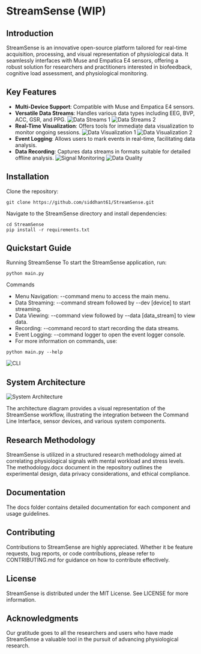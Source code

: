 # StreamSense (WIP)

## Introduction

StreamSense is an innovative open-source platform tailored for real-time acquisition, processing, and visual representation of physiological data. It seamlessly interfaces with Muse and Empatica E4 sensors, offering a robust solution for researchers and practitioners interested in biofeedback, cognitive load assessment, and physiological monitoring.

## Key Features

- **Multi-Device Support**: Compatible with Muse and Empatica E4 sensors.
- **Versatile Data Streams**: Handles various data types including EEG, BVP, ACC, GSR, and PPG.
  ![Data Streams 1](https://github.com/siddhant61/StreamSense/blob/master/Logs/Slide22.JPG)
  ![Data Streams 2](https://github.com/siddhant61/StreamSense/blob/master/Logs/Slide23.JPG)
- **Real-Time Visualization**: Offers tools for immediate data visualization to monitor ongoing sessions.
  ![Data Visualization 1](https://github.com/siddhant61/StreamSense/blob/master/Logs/Slide26.JPG)
  ![Data Visualization 2](https://github.com/siddhant61/StreamSense/blob/master/Logs/Slide27.JPG)
- **Event Logging**: Allows users to mark events in real-time, facilitating data analysis.
- **Data Recording**: Captures data streams in formats suitable for detailed offline analysis.
  ![Signal Monitoring](https://github.com/siddhant61/StreamSense/blob/master/Logs/Slide24.JPG)
  ![Data Quality](https://github.com/siddhant61/StreamSense/blob/master/Logs/Slide25.JPG)

## Installation

Clone the repository:
```
git clone https://github.com/siddhant61/StreamSense.git
```
Navigate to the StreamSense directory and install dependencies:
```
cd StreamSense
pip install -r requirements.txt
```
## Quickstart Guide
Running StreamSense
To start the StreamSense application, run:
```
python main.py
```
Commands
- Menu Navigation: --command menu to access the main menu.
- Data Streaming: --command stream followed by --dev [device] to start streaming.
- Data Viewing: --command view followed by --data [data_stream] to view data.
- Recording: --command record to start recording the data streams.
- Event Logging: --command logger to open the event logger console.
- For more information on commands, use:
```
python main.py --help
```
![CLI](https://github.com/siddhant61/StreamSense/blob/master/Logs/Slide21.JPG)

## System Architecture
![System Architecture](https://github.com/siddhant61/StreamSense/blob/master/Logs/Slide20.JPG)

The architecture diagram provides a visual representation of the StreamSense workflow, illustrating the integration between the Command Line Interface, sensor devices, and various system components.

## Research Methodology
StreamSense is utilized in a structured research methodology aimed at correlating physiological signals with mental workload and stress levels. The methodology.docx document in the repository outlines the experimental design, data privacy considerations, and ethical compliance.

## Documentation
The docs folder contains detailed documentation for each component and usage guidelines.

## Contributing
Contributions to StreamSense are highly appreciated. Whether it be feature requests, bug reports, or code contributions, please refer to CONTRIBUTING.md for guidance on how to contribute effectively.

## License
StreamSense is distributed under the MIT License. See LICENSE for more information.

## Acknowledgments
Our gratitude goes to all the researchers and users who have made StreamSense a valuable tool in the pursuit of advancing physiological research.

